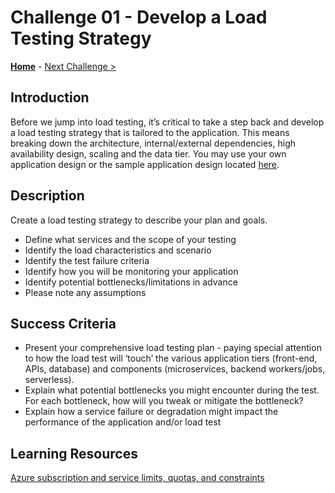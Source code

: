 # Challenge 01 - Develop a Load Testing Strategy

**[Home](../README.md)** - [Next Challenge >](./Challenge-02.md)

## Introduction

Before we jump into load testing, it’s critical to take a step back and develop a load testing strategy that is tailored to the application. This means breaking down the architecture, internal/external dependencies, high availability design, scaling and the data tier.  You may use your own application design or the sample application design located [here](https://github.com/Azure-Samples/nodejs-appsvc-cosmosdb-bottleneck).

## Description

Create a load testing strategy to describe your plan and goals.

- Define what services and the scope of your testing
- Identify the load characteristics and scenario
- Identify the test failure criteria
- Identify how you will be monitoring your application
- Identify potential bottlenecks/limitations in advance
- Please note any assumptions 


## Success Criteria

- Present your comprehensive load testing plan - paying special attention to how the load test will ‘touch’ the various application tiers (front-end, APIs, database) and components (microservices, backend workers/jobs, serverless).
- Explain what potential bottlenecks you might encounter during the test. For each bottleneck, how will you tweak or mitigate the bottleneck?
- Explain how a service failure or degradation might impact the performance of the application and/or load test

## Learning Resources

[Azure subscription and service limits, quotas, and constraints](https://docs.microsoft.com/en-us/azure/azure-resource-manager/management/azure-subscription-service-limits)